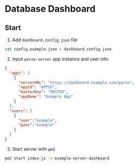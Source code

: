 # Database Dashboard

## Start

1. Add `dashboard.config.json` file
```bash
cat config.example.json > dashboard.config.json
```

2. Input `parse-server` app instance and user info
```json
{
  "apps": [
    {
      "serverURL": "https://dashboard.example.com/parse",
      "appId": "APPID",
      "masterKey": "MASTER",
      "appName": "Example App"
    }
  ],
  "users": [
    {
      "user":"example",
      "pass":"example"
    }
  ]
}
```

3. Start server with `pm2`
```bash
pm2 start index.js -n example-server-dashboard
```
